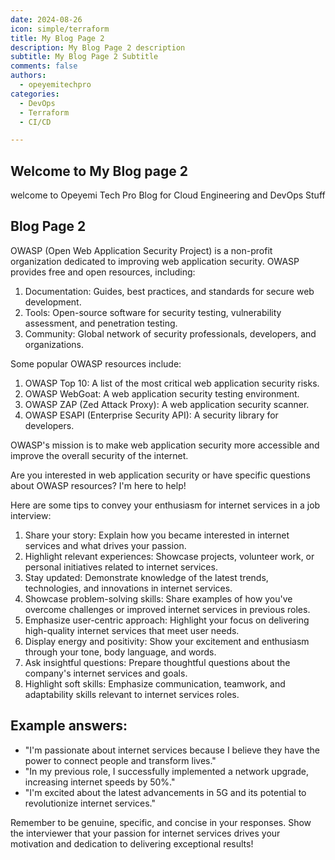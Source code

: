 ```yaml
---
date: 2024-08-26
icon: simple/terraform
title: My Blog Page 2
description: My Blog Page 2 description
subtitle: My Blog Page 2 Subtitle
comments: false
authors: 
  - opeyemitechpro
categories:
  - DevOps
  - Terraform
  - CI/CD

---
```


## Welcome to My Blog page 2

welcome to Opeyemi Tech Pro Blog for Cloud Engineering and DevOps Stuff

## Blog Page 2

OWASP (Open Web Application Security Project) is a non-profit organization dedicated to improving web application security. OWASP provides free and open resources, including:

1. Documentation: Guides, best practices, and standards for secure web development.
2. Tools: Open-source software for security testing, vulnerability assessment, and penetration testing.
3. Community: Global network of security professionals, developers, and organizations.

Some popular OWASP resources include:

1. OWASP Top 10: A list of the most critical web application security risks.
2. OWASP WebGoat: A web application security testing environment.
3. OWASP ZAP (Zed Attack Proxy): A web application security scanner.
4. OWASP ESAPI (Enterprise Security API): A security library for developers.

OWASP's mission is to make web application security more accessible and improve the overall security of the internet.

Are you interested in web application security or have specific questions about OWASP resources? I'm here to help!

Here are some tips to convey your enthusiasm for internet services in a job interview:

1. Share your story: Explain how you became interested in internet services and what drives your passion.
2. Highlight relevant experiences: Showcase projects, volunteer work, or personal initiatives related to internet services.
3. Stay updated: Demonstrate knowledge of the latest trends, technologies, and innovations in internet services.
4. Showcase problem-solving skills: Share examples of how you've overcome challenges or improved internet services in previous roles.
5. Emphasize user-centric approach: Highlight your focus on delivering high-quality internet services that meet user needs.
6. Display energy and positivity: Show your excitement and enthusiasm through your tone, body language, and words.
7. Ask insightful questions: Prepare thoughtful questions about the company's internet services and goals.
8. Highlight soft skills: Emphasize communication, teamwork, and adaptability skills relevant to internet services roles.

## Example answers:

- "I'm passionate about internet services because I believe they have the power to connect people and transform lives."
- "In my previous role, I successfully implemented a network upgrade, increasing internet speeds by 50%."
- "I'm excited about the latest advancements in 5G and its potential to revolutionize internet services."

<!-- more -->

Remember to be genuine, specific, and concise in your responses. Show the interviewer that your passion for internet services drives your motivation and dedication to delivering exceptional results!